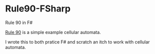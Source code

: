 # Rule90-FSharp
Rule 90 in F#

[Rule 90](https://en.wikipedia.org/wiki/Rule_90) is a simple example cellular automata.

I wrote this to both pratice F# and scratch an itch to work with cellular automata.
